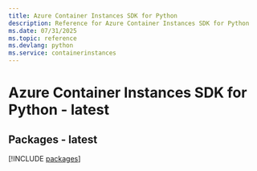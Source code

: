 ```yaml
---
title: Azure Container Instances SDK for Python
description: Reference for Azure Container Instances SDK for Python
ms.date: 07/31/2025
ms.topic: reference
ms.devlang: python
ms.service: containerinstances
---
```

# Azure Container Instances SDK for Python - latest
## Packages - latest
[!INCLUDE [packages](container-instances-index.md)]